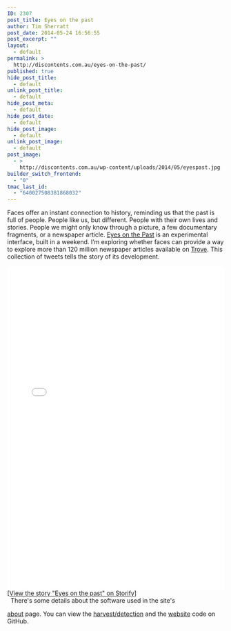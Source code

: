 ```yaml
---
ID: 2307
post_title: Eyes on the past
author: Tim Sherratt
post_date: 2014-05-24 16:56:55
post_excerpt: ""
layout:
  - default
permalink: >
  http://discontents.com.au/eyes-on-the-past/
published: true
hide_post_title:
  - default
unlink_post_title:
  - default
hide_post_meta:
  - default
hide_post_date:
  - default
hide_post_image:
  - default
unlink_post_image:
  - default
post_image:
  - >
    http://discontents.com.au/wp-content/uploads/2014/05/eyespast.jpg
builder_switch_frontend:
  - "0"
tmac_last_id:
  - "640027508381868032"
---
```

Faces offer an instant connection to history, reminding us that the past is full of people. People like us, but different. People with their own lives and stories. People we might only know through a picture, a few documentary fragments, or a newspaper article. [Eyes on the Past][1] is an experimental interface, built in a weekend. I’m exploring whether faces can provide a way to explore more than 120 million newspaper articles available on [Trove][2]. This collection of tweets tells the story of its development. <div class="storify">
  <iframe src="//storify.com/wragge/eyes-on-the-past/embed?header=false&border=false&template=slideshow" width="100%" height="750" frameborder="no"></iframe><script src="//storify.com/wragge/eyes-on-the-past.js?header=false&border=false&template=slideshow"></script><noscript>
    [<a href="//storify.com/wragge/eyes-on-the-past" target="_blank">View the story "Eyes on the past" on Storify</a>]
  </noscript>
</div>   There's some details about the software used in the site's 

[about][3] page. You can view the [harvest/detection][4] and the [website][5] code on GitHub.

 [1]: http://eyespast.herokuapp.com/
 [2]: http://trove.nla.gov.au
 [3]: http://eyespast.herokuapp.com/about
 [4]: https://github.com/wragge/eyespast
 [5]: https://github.com/wragge/eyespast-web